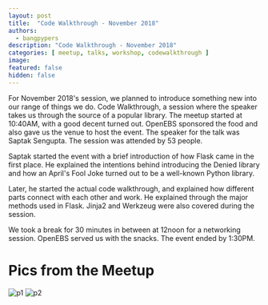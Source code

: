 ```yaml
---
layout: post
title:  "Code Walkthrough - November 2018"
authors: 
  - bangpypers
description: "Code Walkthrough - November 2018"
categories: [ meetup, talks, workshop, codewalkthrough ]
image: 
featured: false
hidden: false
---
```


For November 2018's session, we planned to introduce something new into our range of things we do. Code Walkthrough, a session where the speaker takes us through the source of a popular library. The meetup started at 10:40AM, with a good decent turned out. OpenEBS sponsored the food and also gave us the venue to host the event. The speaker for the talk was Saptak Sengupta. The session was attended by 53 people.

Saptak started the event with a brief introduction of how Flask came in the first place. He explained the intentions behind introducing the Denied library and how an April's Fool Joke turned out to be a well-known Python library.

Later, he started the actual code walkthrough, and explained how different parts connect with each other and work. He explained through the major methods used in Flask. Jinja2 and Werkzeug were also covered during the session.

We took a break for 30 minutes in between at 12noon for a networking session. OpenEBS served us with the snacks. The event ended by 1:30PM.


# Pics from the Meetup

![p1](https://secure.meetupstatic.com/photos/event/4/5/e/d/highres_476717901.jpeg)
![p2](https://secure.meetupstatic.com/photos/event/4/5/e/e/highres_476717902.jpeg)
